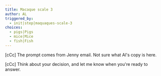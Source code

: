 ```yaml
---
title: Macaque scale 3
author: AL
triggered_by:
  - init|step|maquaques-scale-3
choices:
  - pigs|Pigs
  - mice|Mice
  - fish|Fish
---
```


[cCc] The prompt comes from Jenny email. Not sure what Al's copy is here.

[cCc] Think about your decision, and let me know when you're ready to answer.
